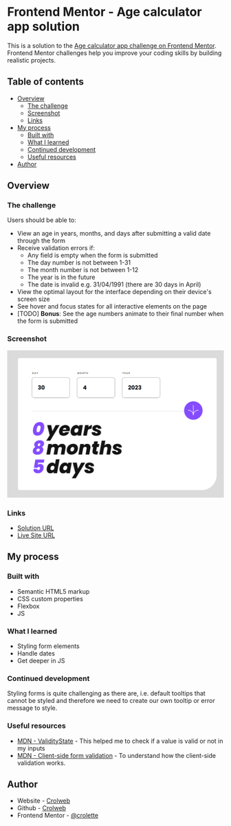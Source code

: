 # Frontend Mentor - Age calculator app solution

This is a solution to the [Age calculator app challenge on Frontend Mentor](https://www.frontendmentor.io/challenges/age-calculator-app-dF9DFFpj-Q). Frontend Mentor challenges help you improve your coding skills by building realistic projects.

## Table of contents

- [Overview](#overview)
  - [The challenge](#the-challenge)
  - [Screenshot](#screenshot)
  - [Links](#links)
- [My process](#my-process)
  - [Built with](#built-with)
  - [What I learned](#what-i-learned)
  - [Continued development](#continued-development)
  - [Useful resources](#useful-resources)
- [Author](#author)

## Overview

### The challenge

Users should be able to:

- View an age in years, months, and days after submitting a valid date through the form
- Receive validation errors if:
  - Any field is empty when the form is submitted
  - The day number is not between 1-31
  - The month number is not between 1-12
  - The year is in the future
  - The date is invalid e.g. 31/04/1991 (there are 30 days in April)
- View the optimal layout for the interface depending on their device's screen size
- See hover and focus states for all interactive elements on the page
- [TODO] **Bonus**: See the age numbers animate to their final number when the form is submitted

### Screenshot

![](./images/screenshot.png)

### Links

- [Solution URL](https://github.com/crolette/age-calculator)
- [Live Site URL](https://crolette.github.io/age-calculator/)

## My process

### Built with

- Semantic HTML5 markup
- CSS custom properties
- Flexbox
- JS

### What I learned

- Styling form elements
- Handle dates
- Get deeper in JS

### Continued development

Styling forms is quite challenging as there are, i.e. default tooltips that cannot be styled and therefore we need to create our own tooltip or error message to style.

### Useful resources

- [MDN - ValidityState](https://developer.mozilla.org/en-US/docs/Web/API/ValidityState) - This helped me to check if a value is valid or not in my inputs
- [MDN - Client-side form validation](https://developer.mozilla.org/en-US/docs/Learn/Forms/Form_validation) - To understand how the client-side validation works.

## Author

- Website - [Crolweb](https://www.crolweb.be)
- Github - [Crolweb](https://github.com/crolette)
- Frontend Mentor - [@crolette](https://www.frontendmentor.io/profile/crolette)
